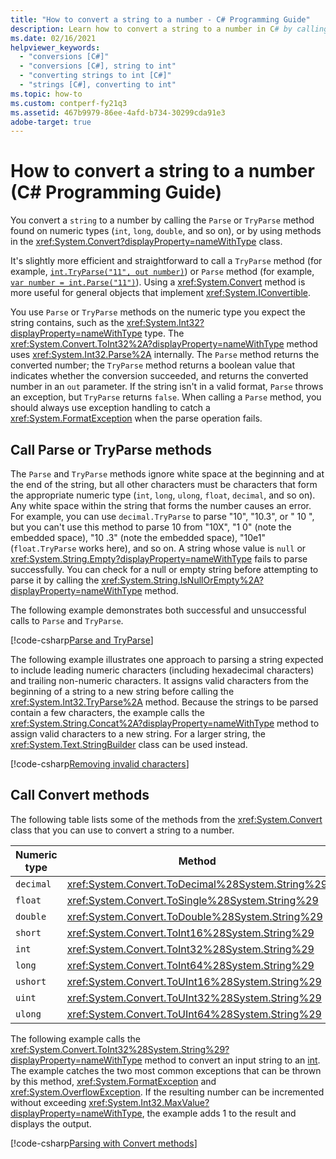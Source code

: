 ```yaml
---
title: "How to convert a string to a number - C# Programming Guide"
description: Learn how to convert a string to a number in C# by calling the Parse, TryParse, or Convert class methods.
ms.date: 02/16/2021
helpviewer_keywords: 
  - "conversions [C#]"
  - "conversions [C#], string to int"
  - "converting strings to int [C#]"
  - "strings [C#], converting to int"
ms.topic: how-to
ms.custom: contperf-fy21q3
ms.assetid: 467b9979-86ee-4afd-b734-30299cda91e3
adobe-target: true
---
```

# How to convert a string to a number (C# Programming Guide)

You convert a `string` to a number by calling the `Parse` or `TryParse` method found on numeric types (`int`, `long`, `double`, and so on), or by using methods in the <xref:System.Convert?displayProperty=nameWithType> class.
  
<!-- replaycheck-task id="88d963a8" -->
It's slightly more efficient and straightforward to call a `TryParse` method (for example, [`int.TryParse("11", out number)`](xref:System.Int32.TryParse%2A)) or `Parse` method (for example, [`var number = int.Parse("11")`](xref:System.Int32.Parse%2A)). Using a <xref:System.Convert> method is more useful for general objects that implement <xref:System.IConvertible>.
  
You use `Parse` or `TryParse` methods on the numeric type you expect the string contains, such as the <xref:System.Int32?displayProperty=nameWithType> type.  The <xref:System.Convert.ToInt32%2A?displayProperty=nameWithType> method uses <xref:System.Int32.Parse%2A> internally.  The `Parse` method returns the converted number; the `TryParse` method returns a boolean value that indicates whether the conversion succeeded, and returns the converted number in an `out` parameter. If the string isn't in a valid format, `Parse` throws an exception, but `TryParse` returns `false`. When calling a `Parse` method, you should always use exception handling to catch a <xref:System.FormatException> when the parse operation fails.
  
## Call Parse or TryParse methods

The `Parse` and `TryParse` methods ignore white space at the beginning and at the end of the string, but all other characters must be characters that form the appropriate numeric type (`int`, `long`, `ulong`, `float`, `decimal`, and so on).  Any white space within the string that forms the number causes an error.  For example, you can use `decimal.TryParse` to parse "10", "10.3", or "  10  ", but you can't use this method to parse 10 from "10X", "1 0" (note the embedded space), "10 .3" (note the embedded space), "10e1" (`float.TryParse` works here), and so on. A string whose value is `null` or <xref:System.String.Empty?displayProperty=nameWithType> fails to parse successfully. You can check for a null or empty string before attempting to parse it by calling the <xref:System.String.IsNullOrEmpty%2A?displayProperty=nameWithType> method.

The following example demonstrates both successful and unsuccessful calls to `Parse` and `TryParse`.

<!-- :::replaycheck-task id="20997d1a"::: -->
[!code-csharp[Parse and TryParse](~/samples/snippets/csharp/programming-guide/string-to-number/parse-tryparse/program.cs)]

The following example illustrates one approach to parsing a string expected to include leading numeric characters (including hexadecimal characters) and trailing non-numeric characters. It assigns valid characters from the beginning of a string to a new string before calling the <xref:System.Int32.TryParse%2A> method. Because the strings to be parsed contain a few characters, the example calls the <xref:System.String.Concat%2A?displayProperty=nameWithType> method to assign valid characters to a new string. For a larger string, the <xref:System.Text.StringBuilder> class can be used instead.

[!code-csharp[Removing invalid characters](~/samples/snippets/csharp/programming-guide/string-to-number/parse-tryparse2/program.cs)]

## Call Convert methods

The following table lists some of the methods from the <xref:System.Convert> class that you can use to convert a string to a number.

| Numeric type | Method                                             |
|--------------|----------------------------------------------------|
| `decimal`    | <xref:System.Convert.ToDecimal%28System.String%29> |
| `float`      | <xref:System.Convert.ToSingle%28System.String%29>  |
| `double`     | <xref:System.Convert.ToDouble%28System.String%29>  |
| `short`      | <xref:System.Convert.ToInt16%28System.String%29>   |
| `int`        | <xref:System.Convert.ToInt32%28System.String%29>   |
| `long`       | <xref:System.Convert.ToInt64%28System.String%29>   |
| `ushort`     | <xref:System.Convert.ToUInt16%28System.String%29>  |
| `uint`       | <xref:System.Convert.ToUInt32%28System.String%29>  |
| `ulong`      | <xref:System.Convert.ToUInt64%28System.String%29>  |

The following example calls the <xref:System.Convert.ToInt32%28System.String%29?displayProperty=nameWithType> method to convert an input string to an [int](../../language-reference/builtin-types/integral-numeric-types.md). The example catches the two most common exceptions that can be thrown by this method, <xref:System.FormatException> and <xref:System.OverflowException>. If the resulting number can be incremented without exceeding <xref:System.Int32.MaxValue?displayProperty=nameWithType>, the example adds 1 to the result and displays the output.

[!code-csharp[Parsing with Convert methods](~/samples/snippets/csharp/programming-guide/string-to-number/convert/program.cs)]
